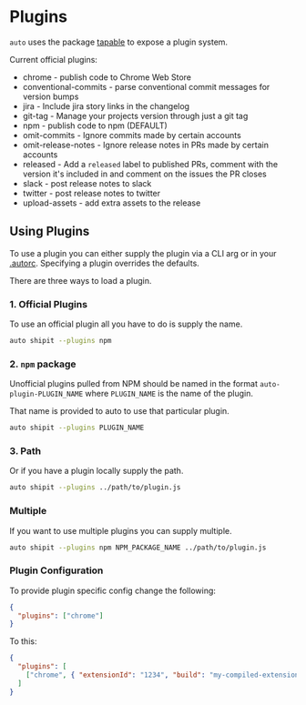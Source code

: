 # Plugins

`auto` uses the package [tapable](https://github.com/webpack/tapable) to expose a plugin system.

Current official plugins:

- chrome - publish code to Chrome Web Store
- conventional-commits - parse conventional commit messages for version bumps
- jira - Include jira story links in the changelog
- git-tag - Manage your projects version through just a git tag
- npm - publish code to npm (DEFAULT)
- omit-commits - Ignore commits made by certain accounts
- omit-release-notes - Ignore release notes in PRs made by certain accounts
- released - Add a `released` label to published PRs, comment with the version it's included in and comment on the issues the PR closes
- slack - post release notes to slack
- twitter - post release notes to twitter
- upload-assets - add extra assets to the release

## Using Plugins

To use a plugin you can either supply the plugin via a CLI arg or in your [.autorc](./autorc.md#plugins). Specifying a plugin overrides the defaults.

There are three ways to load a plugin.

### 1. Official Plugins

To use an official plugin all you have to do is supply the name.

```sh
auto shipit --plugins npm
```

### 2. `npm` package

Unofficial plugins pulled from NPM should be named in the format `auto-plugin-PLUGIN_NAME` where `PLUGIN_NAME` is the name of the plugin.

That name is provided to auto to use that particular plugin.

```sh
auto shipit --plugins PLUGIN_NAME
```

### 3. Path

Or if you have a plugin locally supply the path.

```sh
auto shipit --plugins ../path/to/plugin.js
```

### Multiple

If you want to use multiple plugins you can supply multiple.

```sh
auto shipit --plugins npm NPM_PACKAGE_NAME ../path/to/plugin.js
```

### Plugin Configuration

To provide plugin specific config change the following:

```json
{
  "plugins": ["chrome"]
}
```

To this:

```json
{
  "plugins": [
    ["chrome", { "extensionId": "1234", "build": "my-compiled-extension.zip" }]
  ]
}
```
